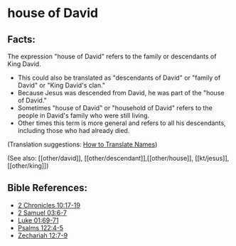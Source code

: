 # house of David #

## Facts: ##

The expression "house of David" refers to the family or descendants of King David. 

* This could also be translated as "descendants of David" or "family of David" or "King David's clan."
* Because Jesus was descended from David, he was part of the "house of David."
* Sometimes "house of David" or "household of David" refers to the people in David's family who were still living.
* Other times this term is more general and refers to all his descendants, including those who had already died.

(Translation suggestions: [How to Translate Names](en/ta-vol1/translate/man/translate-names))

(See also: [[other/david]], [[other/descendant]],[[other/house]], [[kt/jesus]], [[other/king]])

## Bible References: ##

* [2 Chronicles 10:17-19](en/tn/2ch/help/10/17)
* [2 Samuel 03:6-7](en/tn/2sa/help/03/06)
* [Luke 01:69-71](en/tn/luk/help/01/69)
* [Psalms 122:4-5](en/tn/psa/help/122/04)
* [Zechariah 12:7-9](en/tn/zec/help/12/07)